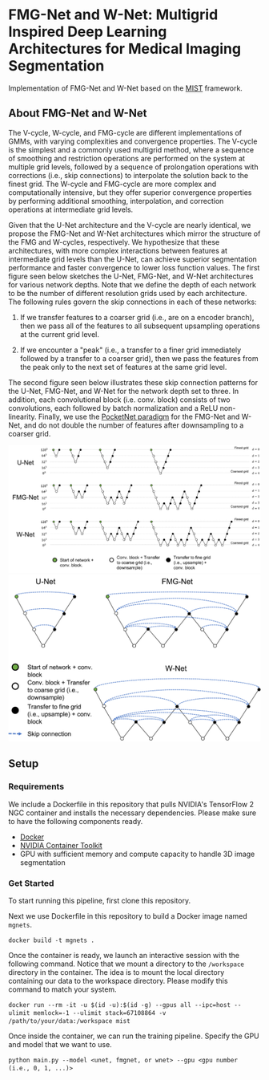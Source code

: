 # FMG-Net and W-Net: Multigrid Inspired Deep Learning Architectures for Medical Imaging Segmentation

Implementation of FMG-Net and W-Net based on the [MIST](https://github.com/aecelaya/MIST) framework.

## About FMG-Net and W-Net
The V-cycle, W-cycle, and FMG-cycle are different implementations of GMMs, with varying 
complexities and convergence properties. The V-cycle is the simplest and a commonly used 
multigrid method, where a sequence of smoothing and restriction operations are performed 
on the system at multiple grid levels, followed by a sequence of prolongation operations 
with corrections (i.e., skip connections) to interpolate the solution back to the finest 
grid. The W-cycle and FMG-cycle are more complex and computationally intensive, but they 
offer superior convergence properties by performing additional smoothing, interpolation, 
and correction operations at intermediate grid levels.

Given that the U-Net architecture and the V-cycle are nearly identical, we propose the 
FMG-Net and W-Net architectures which mirror the structure of the FMG and W-cycles, 
respectively. We hypothesize that these architectures, with more complex interactions 
between features at intermediate grid levels than the U-Net, can achieve superior 
segmentation performance and faster convergence to lower loss function values. 
The first figure seen below sketches the U-Net, FMG-Net, and W-Net architectures 
for various network depths. Note that we define the depth of each network to be the number 
of different resolution grids used by each architecture. The following rules govern the 
skip connections in each of these networks:

1. If we transfer features to a coarser grid (i.e., are on a encoder branch), then we pass all of the features to all subsequent upsampling operations at the current grid level.

2. If we encounter a "peak" (i.e., a transfer to a finer grid immediately followed by a transfer to a coarser grid), then we pass the features from the peak only to the next set of features at the same grid level.

The second figure seen below illustrates these skip connection patterns for the U-Net, 
FMG-Net, and W-Net for the network depth set to three. In addition, each convolutional 
block (i.e. conv. block) consists of two convolutions, each followed by batch normalization 
and a ReLU non-linearity. Finally, we use the 
[PocketNet paradigm](https://ieeexplore.ieee.org/document/9964128) for the FMG-Net and W-Net, 
and do not double the number of features after downsampling to a coarser grid.

<img src="images/mgnet_diagram_1.png">

<img src="images/mgnet_diagram_2.png">

## Setup
### Requirements
We include a Dockerfile in this repository that pulls NVIDIA's TensorFlow 2 NGC container and installs the necessary dependencies. Please make sure to have the following components ready.

* [Docker](https://www.docker.com/)
* [NVIDIA Container Toolkit](https://github.com/NVIDIA/nvidia-docker)
* GPU with sufficient memory and compute capacity to handle 3D image segmentation

### Get Started
To start running this pipeline, first clone this repository.

Next we use Dockerfile in this repository to build a Docker image named ```mgnets```.
```
docker build -t mgnets .
```

Once the container is ready, we launch an interactive session with the following command. Notice that we mount a directory to the ```/workspace``` directory in the container. The idea is to mount the local directory containing our data to the workspace directory. Please modify this command to match your system.
```
docker run --rm -it -u $(id -u):$(id -g) --gpus all --ipc=host --ulimit memlock=-1 --ulimit stack=67108864 -v /path/to/your/data:/workspace mist
```

Once inside the container, we can run the training pipeline. Specify the GPU and model that we want to use.
```
python main.py --model <unet, fmgnet, or wnet> --gpu <gpu number (i.e., 0, 1, ...)>
```
